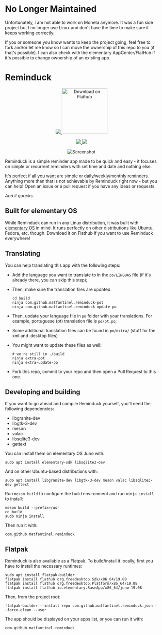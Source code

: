 # No Longer Maintained

Unfortunately, I am not able to work on Moneta anymore. It was a fun side project but I no longer use Linux and don't have the time to make sure it keeps working correctly.

If you or someone you know wants to keep the project going, feel free to fork and/or let me know so I can move the ownership of this repo to you (if that's possible). I can also check with the elementary AppCenter/FlatHub if it's possible to change ownership of an existing app.

# Reminduck

<p align="center">
    <a href="https://appcenter.elementary.io/com.github.matfantinel.reminduck" target="_blank">
        <img src="https://appcenter.elementary.io/badge.svg">
    </a>
    <a href='https://flathub.org/apps/details/com.github.matfantinel.reminduck' target="_blank"><img width='150' alt='Download on Flathub' src='https://flathub.org/assets/badges/flathub-badge-en.png'/></a>
</p>

<p align="center">
  <a href="https://github.com/matfantinel/reminduck/blob/master/COPYING">
    <img src="https://img.shields.io/badge/License-GPL%20v3-blue.svg">
  </a>
  <a href="https://travis-ci.org/matfantinel/reminduck">
    <img src="https://travis-ci.org/matfantinel/reminduck.svg?branch=master">
  </a>
</p>

<p align="center">
    <img src="data/screenshots/Main.png" alt="Screenshot" />
</p>

Reminduck is a simple reminder app made to be quick and easy - it focuses on simple or recurrent reminders with set time and date and nothing else.

It's perfect if all you want are simple or daily/weekly/monthly reminders. Anything more than that is not achievable by Reminduck right now - but you can help! Open an issue or a pull request if you have any ideas or requests.

_And it quacks._

## Built for elementary OS

While Reminduck can run in any Linux distribution, it was built with [elementary OS] in mind. It runs perfectly on other distributions like Ubuntu, Fedora, etc. though. Download it on Flathub if you want to use Reminduck everywhere!

## Translating

You can help translating this app with the following steps:

* Add the language you want to translate to in the `po/LINGUAS` file (if it's already there, you can skip this step);
* Then, make sure the translation files are updated:
  
  ```shell
  cd build
  ninja com.github.matfantinel.reminduck-pot
  ninja com.github.matfantinel.reminduck-update-po
  ```
* Then, update your language file in `po` folder with your translations. For example, portuguese (pt) translation file is `po/pt.po`;
* Some additional translation files can be found in `po/extra/` (stuff for the xml and .desktop files)
* You might want to update these files as well:
  
  ```shell
  # we're still in ./build
  ninja extra-pot
  ninja extra-update-po
  ```
* Fork this repo, commit to your repo and then open a Pull Request to this one.

## Developing and building

If you want to go ahead and compile Reminduck yourself, you'll need the following dependencies:

* libgranite-dev
* libgtk-3-dev
* meson
* valac
* libsqlite3-dev
* gettext

You can install them on elementary OS Juno with:

```shell
sudo apt install elementary-sdk libsqlite3-dev
```

And on other Ubuntu-based distributions with:

```shell
sudo apt install libgranite-dev libgtk-3-dev meson valac libsqlite3-dev gettext
```

Run `meson build` to configure the build environment and run `ninja install`
to install:

```shell
meson build --prefix=/usr
cd build
sudo ninja install
```

Then run it with:

```shell
com.github.matfantinel.reminduck
```

## Flatpak

Reminduck is also available as a Flatpak. To build/install it locally, first you have to install the necessary runtimes:

```shell
sudo apt install flatpak-builder
flatpak install flathub org.freedesktop.Sdk/x86_64/19.08
flatpak install flathub org.freedesktop.Platform/x86_64/19.08
flatpak install flathub io.elementary.BaseApp/x86_64/juno-19.08
```

Then, from the project root:

```shell
flatpak-builder --install repo com.github.matfantinel.reminduck.json --force-clean --user
```

The app should be displayed on your apps list, or you can run it with:

```shell
com.github.matfantinel.reminduck
```

[elementary OS]: https://elementary.io
